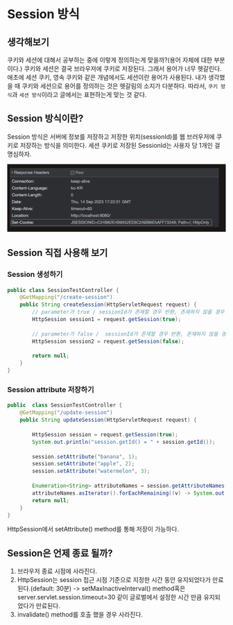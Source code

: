 # Session 방식

## 생각해보기
쿠키와 세션에 대해서 공부하는 중에 이렇게 정의하는게 맞을까?(용어 자체에 대한 부분이다.)
쿠키와 세션은 결국 브라우저에 쿠키로 저장된다. 그래서 용어가 너무 헷갈린다. 애초에 세션 쿠키, 영속 쿠키와 같은 개념에서도 세션이란 용어가 사용된다. 
내가 생각했을 때 쿠키와 세션으로 용어를 정의하는 것은 헷갈림의 소지가 다분하다. 따라서, `쿠키 방식`과 `세션 방식`이라고 글에서는 표현하는게 맞는 것 같다.


## Session 방식이란?
Session 방식은 서버에 정보를 저장하고 저장한 위치(sessionId)를 웹 브러우저에 쿠키로 저장하는 방식을 의미한다.
세션 쿠키로 저장된 SessionId는 사용자 당 1개인 걸 명심하자.


![network-response-set-cookies](img_4.png)

## Session 직접 사용해 보기

### Session 생성하기
```java
public class SessionTestController {
	@GetMapping("/create-session")
	public String createSession(HttpServletRequest request) {
		// parameter가 true / sessionId가 존재할 경우 반환, 존재하지 않을 경우 생성해서 반환해준다.(default: true)
        HttpSession session1 = request.getSession(true);
				
        // parameter가 false /  sessionId가 존재할 경우 반환, 존재하지 않을 경우 null반환 
		HttpSession session2 = request.getSession(false);
		
		return null;
	}	
}

```

### Session attribute 저장하기 
```java
public  class SessionTestController {
	@GetMapping("/update-session")
	public String updateSession(HttpServletRequest request) {
		
		HttpSession session = request.getSession(true);
		System.out.println("session.getId() = " + session.getId());
		
		session.setAttribute("banana", 1);
		session.setAttribute("apple", 2);
		session.setAttribute("watermelon", 3);
		
		Enumeration<String> attributeNames = session.getAttributeNames();
		attributeNames.asIterator().forEachRemaining((v) -> System.out.println("v = " +  v + " " +  session.getAttribute(v)));
		return null;
	}
}
```
HttpSession에서 setAttribute() method를 통해 저장이 가능하다.

## Session은 언제 종료 될까?

1. 브라우저 종료 시점에 사라진다. 
2. HttpSession는 session 접근 시점 기준으로 지정한 시간 동안 유지되었다가 만료된다.(default: 30분) -> setMaxInactiveInterval() method혹은
   server.servlet.session.timeout=30 같이 글로벌에서 설정한 시간 만큼 유지되었다가 만료된다.
3. invalidate() method를 호출 했을 경우 사라진다. 









